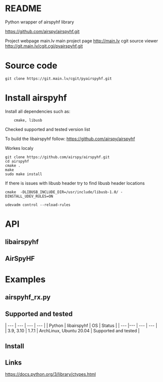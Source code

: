 # README

Python wrapper of airspyhf library

https://github.com/airspy/airspyhf.git

Project webpage main.lv
main project page http://main.lv
cgit source viewer http://git.main.lv/cgit.cgi/pyairspyhf.git


# Source code

```
git clone https://git.main.lv/cgit/pyairspyhf.git
```

# Install airspyhf

Install all dependencies such as:
```
    cmake, libusb
```

Checked supported and tested version list

To build the libairspyhf follow: https://github.com/airspy/airspyhf

Workes localy
```
git clone https://github.com/airspy/airspyhf.git
cd airspyhf
cmake .
make
sudo make install
```

If there is issues with libusb header try to find libusb header locations
```
cmake  -DLIBUSB_INCLUDE_DIR=/usr/include/libusb-1.0/ -DINSTALL_UDEV_RULES=ON
```

```commandline
udevadm control --reload-rules
```

# API
## libairspyhf

## AirSpyHF

# Examples

## airspyhf_rx.py

## Supported and tested

| --- | --- | --- | --- |
| Python | libairspyhf | OS | Status |
| --- |--- | --- | --- | 
| 3.9, 3.10 | 1.7.1 | ArchLinux, Ubuntu 20.04 | Supported and tested |


## Install

## Links

https://docs.python.org/3/library/ctypes.html